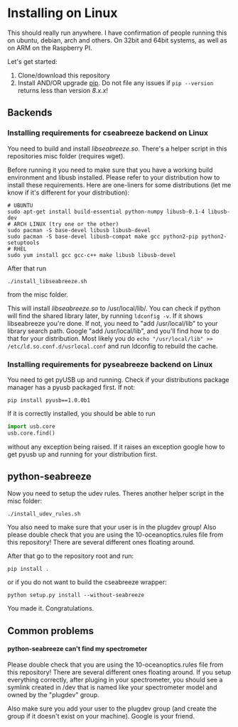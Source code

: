 # Installing on Linux

This should really run anywhere. I have confirmation of people running this on
ubuntu, debian, arch and others. On 32bit and 64bit systems, as well as on ARM
on the Raspberry PI.

Let's get started:

1. Clone/download this repository 
2. Install AND/OR upgrade [pip](https://pip.pypa.io/en/stable/installing/). Do
   not file any issues if `pip --version` returns less than version _8.x.x_!

## Backends

### Installing requirements for cseabreeze backend on Linux

You need to build and install _libseabreeze.so_. There's a helper script in this
repositories misc folder (requires wget).

Before running it you need to make sure that you have a working build
environment and libusb installed. Please refer to your distribution how to
install these requirements. Here are one-liners for some distributions (let me
know if it's different for your distribution):

```
# UBUNTU
sudo apt-get install build-essential python-numpy libusb-0.1-4 libusb-dev
# ARCH LINUX (try one or the other)
sudo pacman -S base-devel libusb libusb-devel 
sudo pacman -S base-devel libusb-compat make gcc python2-pip python2-setuptools
# RHEL   
sudo yum install gcc gcc-c++ make libusb libusb-devel 
```

After that run 
```
./install_libseabreeze.sh
```
from the misc folder.

This will install _libseabreeze.so_ to /usr/local/lib/. You can check if python
will find the shared library later, by running `ldconfig -v`. If it shows
libseabreeze you're done. If not, you need to "add /usr/local/lib" to your
library search path. Google "add /usr/local/lib", and you'll find how to do
that for your distribution. Most likely you do `echo "/usr/local/lib" >>
/etc/ld.so.conf.d/usrlocal.conf` and run ldconfig to rebuild the cache.


### Installing requirements for pyseabreeze backend on Linux

You need to get pyUSB up and running. Check if your distributions package manager
has a pyusb packaged first. If not:

```
pip install pyusb==1.0.0b1
```

If it is correctly installed, you should be able to run

```python
import usb.core
usb.core.find()
```

without any exception being raised. If it raises an exception google how to
get pyusb up and running for your distribution first.


## python-seabreeze

Now you need to setup the udev rules. Theres another helper script in the misc
folder:

```
./install_udev_rules.sh
```

You also need to make sure that your user is in the plugdev group!  Also please
double check that you are using the 10-oceanoptics.rules file from this
repository! There are several different ones floating around.

After that go to the repository root and run:

```
pip install .
```

or if you do not want to build the cseabreeze wrapper:

```
python setup.py install --without-seabreeze
```

You made it. Congratulations.


## Common problems

#### python-seabreeze can't find my spectrometer

Please double check that you are using the 10-oceanoptics.rules file from this
repository! There are several different ones floating around. If you setup
everything correctly, after pluging in your spectrometer, you should see a
symlink created in /dev that is named like your spectrometer model and owned by
the "plugdev" group.

Also make sure you add your user to the plugdev group (and create the group if
it doesn't exist on your machine). Google is your friend.

